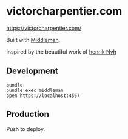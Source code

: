 # victorcharpentier.com

<https://victorcharpentier.com/>

Built with [Middleman](https://middlemanapp.com/).

Inspired by the beautiful work of [henrik Nyh](<https://henrik.nyh.se/>) 

## Development

    bundle
    bundle exec middleman
    open https://localhost:4567

## Production

Push to deploy.
